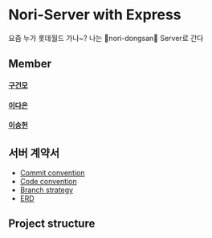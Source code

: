 # Nori-Server with Express
요즘 누가 롯데월드 가나~? 나는 💚nori-dongsan💚 Server로 간다

## Member

#### [구건모](https://github.com/gunom)

#### [이다은](https://github.com/dannaward)

#### [이승헌](https://github.com/lsh328328)

## 서버 계약서

* [Commit convention]()
* [Code convention]()
* [Branch strategy]()
* [ERD]()

## Project structure

